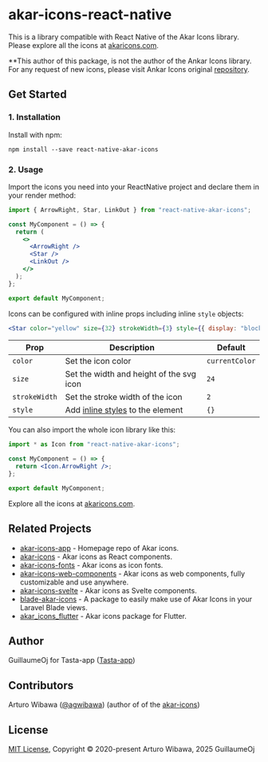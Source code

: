 # akar-icons-react-native

This is a library compatible with React Native of the Akar Icons library. Please explore all the icons at [akaricons.com](https://akaricons.com).

**This author of this package, is not the author of the Ankar Icons library. For any request of new icons, please visit Ankar Icons original [repository](https://github.com/artcoholic/akar-icons-app/issues).

## Get Started

### 1. Installation

Install with npm:

```shell
npm install --save react-native-akar-icons
```

### 2. Usage

Import the icons you need into your ReactNative project and declare them in your render method:

```jsx
import { ArrowRight, Star, LinkOut } from "react-native-akar-icons";

const MyComponent = () => {
  return (
    <>
      <ArrowRight />
      <Star />
      <LinkOut />
    </>
  );
};

export default MyComponent;
```

Icons can be configured with inline props including inline `style` objects:

```jsx
<Star color="yellow" size={32} strokeWidth={3} style={{ display: "block" }} />
```

| Prop          | Description                                                                                  | Default        |
| ------------- | -------------------------------------------------------------------------------------------- | -------------- |
| `color`       | Set the icon color                                                                           | `currentColor` |
| `size`        | Set the width and height of the svg icon                                                     | `24`           |
| `strokeWidth` | Set the stroke width of the icon                                                             | `2`            |
| `style`       | Add [inline styles](https://facebook.github.io/react/tips/inline-styles.html) to the element | `{}`           |

You can also import the whole icon library like this:

```jsx
import * as Icon from "react-native-akar-icons";

const MyComponent = () => {
  return <Icon.ArrowRight />;
};

export default MyComponent;
```

Explore all the icons at [akaricons.com](https://akaricons.com).

## Related Projects

- [akar-icons-app](https://github.com/artcoholic/akar-icons-app) - Homepage repo of Akar icons.
- [akar-icons](https://github.com/artcoholic/akar-icons) - Akar icons as React components.
- [akar-icons-fonts](https://github.com/artcoholic/akar-icons-fonts) - Akar icons as icon fonts.
- [akar-icons-web-components](https://github.com/awmleer/akar-icons-web-components) - Akar icons as web components, fully customizable and use anywhere.
- [akar-icons-svelte](https://github.com/WilliamVenner/akar-icons-svelte) - Akar icons as Svelte components.
- [blade-akar-icons](https://github.com/codeat3/blade-akar-icons) - A package to easily make use of Akar Icons in your Laravel Blade views.
- [akar_icons_flutter](https://github.com/alann-maulana/akar_icons_flutter) - Akar icons package for Flutter.

## Author

GuillaumeOj for Tasta-app ([Tasta-app](https://github.com/Tasta-app))

## Contributors

Arturo Wibawa ([@agwibawa](https://twitter.com/agwibawa)) (author of of the [akar-icons](https://github.com/artcoholic/akar-icons))

## License

[MIT License](./LICENSE), Copyright © 2020-present Arturo Wibawa, 2025 GuillaumeOj
